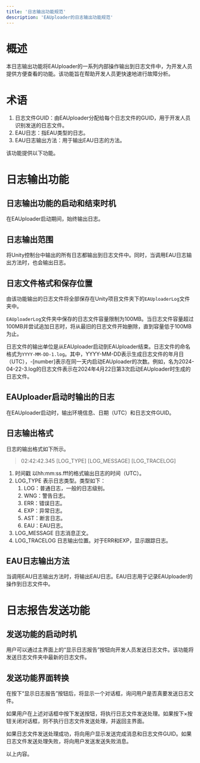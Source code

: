 ```yaml
---
title: '日志输出功能规范'
description: 'EAUploader的日志输出功能规范'
---
```


# 概述

本日志输出功能将EAUploader的一系列内部操作输出到日志文件中，为开发人员提供方便查看的功能。该功能旨在帮助开发人员更快速地进行故障分析。

# 术语

1. 日志文件GUID：由EAUploader分配给每个日志文件的GUID，用于开发人员识别发送的日志文件。
2. EAU日志：指EAU类型的日志。
3. EAU日志输出方法：用于输出EAU日志的方法。

该功能提供以下功能。

# 日志输出功能

## 日志输出功能的启动和结束时机

在EAUploader启动期间，始终输出日志。

## 日志输出范围

将Unity控制台中输出的所有日志都输出到日志文件中。同时，当调用EAU日志输出方法时，也会输出日志。

## 日志文件格式和保存位置

由该功能输出的日志文件将全部保存在Unity项目文件夹下的`EAUploaderLog`文件夹中。

`EAUploaderLog`文件夹中保存的日志文件容量限制为100MB。当日志文件容量超过100MB并尝试追加日志时，将从最旧的日志文件开始删除，直到容量低于100MB为止。

日志文件的输出单位是从EAUploader启动到EAUploader结束。日志文件的命名格式为`YYYY-MM-DD-1.log`。其中，YYYY-MM-DD表示生成日志文件的年月日（UTC），-[number]表示在同一天内启动EAUploader的次数。例如，名为2024-04-22-3.log的日志文件表示在2024年4月22日第3次启动EAUploader时生成的日志文件。

## EAUploader启动时输出的日志

在EAUploader启动时，输出环境信息、日期（UTC）和日志文件GUID。

## 日志输出格式

日志的输出格式如下所示。

> 02:42:42.345 [LOG_TYPE] [LOG_MESSAGE] [LOG_TRACELOG]

1. 时间戳
  以hh:mm:ss.fff的格式输出日志的时间（UTC）。
2. LOG_TYPE
  表示日志类型。类型如下：
    1. LOG：普通日志，一般的日志级别。
    2. WNG：警告日志。
    3. ERR：错误日志。
    4. EXP：异常日志。
    5. AST：断言日志。
    6. EAU：EAU日志。
3. LOG_MESSAGE
  日志消息正文。
4. LOG_TRACELOG
  日志输出位置。对于ERR和EXP，显示跟踪日志。

## EAU日志输出方法

当调用EAU日志输出方法时，将输出EAU日志。EAU日志用于记录EAUploader的操作到日志文件中。

# 日志报告发送功能

## 发送功能的启动时机

用户可以通过主界面上的“显示日志报告”按钮向开发人员发送日志文件。该功能将发送日志文件夹中最新的日志文件。

## 发送功能界面转换

在按下“显示日志报告”按钮后，将显示一个对话框，询问用户是否真要发送日志文件。

如果用户在上述对话框中按下发送按钮，将执行日志文件发送处理。如果按下×按钮关闭对话框，则不执行日志文件发送处理，并返回主界面。

如果日志文件发送处理成功，将向用户显示发送完成消息和日志文件GUID。如果日志文件发送处理失败，将向用户发送发送失败消息。

以上内容。

